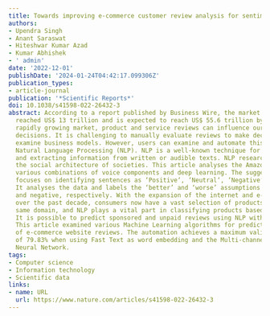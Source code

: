 ```yaml
---
title: Towards improving e-commerce customer review analysis for sentiment detection
authors:
- Upendra Singh
- Anant Saraswat
- Hiteshwar Kumar Azad
- Kumar Abhishek
- ' admin'
date: '2022-12-01'
publishDate: '2024-01-24T04:42:17.099306Z'
publication_types:
- article-journal
publication: '*Scientific Reports*'
doi: 10.1038/s41598-022-26432-3
abstract: According to a report published by Business Wire, the market value of e-commerce
  reached US$ 13 trillion and is expected to reach US$ 55.6 trillion by 2027. In this
  rapidly growing market, product and service reviews can influence our purchasing
  decisions. It is challenging to manually evaluate reviews to make decisions and
  examine business models. However, users can examine and automate this process with
  Natural Language Processing (NLP). NLP is a well-known technique for evaluating
  and extracting information from written or audible texts. NLP research investigates
  the social architecture of societies. This article analyses the Amazon dataset using
  various combinations of voice components and deep learning. The suggested module
  focuses on identifying sentences as ‘Positive‘, ‘Neutral‘, ‘Negative‘, or ‘Indifferent‘.
  It analyses the data and labels the ‘better’ and ‘worse’ assumptions as positive
  and negative, respectively. With the expansion of the internet and e-commerce websites
  over the past decade, consumers now have a vast selection of products within the
  same domain, and NLP plays a vital part in classifying products based on evaluations.
  It is possible to predict sponsored and unpaid reviews using NLP with Machine Learning.
  This article examined various Machine Learning algorithms for predicting the sentiment
  of e-commerce website reviews. The automation achieves a maximum validation accuracy
  of 79.83% when using Fast Text as word embedding and the Multi-channel Convolution
  Neural Network.
tags:
- Computer science
- Information technology
- Scientific data
links:
- name: URL
  url: https://www.nature.com/articles/s41598-022-26432-3
---
```

